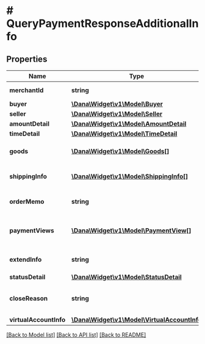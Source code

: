 # # QueryPaymentResponseAdditionalInfo

## Properties

Name | Type | Description | Notes
------------ | ------------- | ------------- | -------------
**merchantId** | **string** | Merchant identifier | [optional]
**buyer** | [**\Dana\Widget\v1\Model\Buyer**](Buyer.md) |  | [optional]
**seller** | [**\Dana\Widget\v1\Model\Seller**](Seller.md) |  | [optional]
**amountDetail** | [**\Dana\Widget\v1\Model\AmountDetail**](AmountDetail.md) |  | [optional]
**timeDetail** | [**\Dana\Widget\v1\Model\TimeDetail**](TimeDetail.md) |  | [optional]
**goods** | [**\Dana\Widget\v1\Model\Goods[]**](Goods.md) | Additional information of goods | [optional]
**shippingInfo** | [**\Dana\Widget\v1\Model\ShippingInfo[]**](ShippingInfo.md) | Additional information of shipping | [optional]
**orderMemo** | **string** | Additional information of memo | [optional]
**paymentViews** | [**\Dana\Widget\v1\Model\PaymentView[]**](PaymentView.md) | Additional information of payment views | [optional]
**extendInfo** | **string** | Additional information of extend | [optional]
**statusDetail** | [**\Dana\Widget\v1\Model\StatusDetail**](StatusDetail.md) |  | [optional]
**closeReason** | **string** | Additional information of close reason | [optional]
**virtualAccountInfo** | [**\Dana\Widget\v1\Model\VirtualAccountInfo**](VirtualAccountInfo.md) |  | [optional]

[[Back to Model list]](../../README.md#models) [[Back to API list]](../../README.md#endpoints) [[Back to README]](../../README.md)
